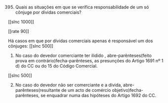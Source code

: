 395. Quais  as situações em  que  se verifica responsabilidade  de um só cônjuge  por dívidas comerciais?

[[slnc 1000]]

[[rate 90]]


Há casos em que por dívidas comerciais apenas é responsável um dos cônjuges:
[[slnc 500]]

1)  No  caso do devedor  comerciante ter ilidido  , abre-parênteses(feito prova em  contrário)fecha-parênteses, as presunções do Artigo 1691  nº 1 d) do CC ou do 15 do Código Comercial.

[[slnc 500]]

2) No caso do devedor não ser comerciante e a dívida, abre-parênteses(resultante de um acto de comércio objetivo)fecha-parênteses, se enquadrar numa das hipóteses do Artigo 1692 do CC.

